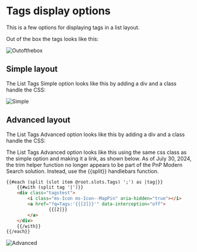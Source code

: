 
# Tags display options #

This is a few options for displaying tags in a list layout.

Out of the box the tags looks like this:

![Outofthebox](/Results/Handlebars/List%20Tag%20options/asserts/OutOfTheBox_tags.png)

## Simple layout ##
The List Tags Simple option looks like this by adding a div and a class handle the CSS:


![Simple](/Results/Handlebars/List%20Tag%20options/asserts/simple_tags.png)


## Advanced layout ##
The List Tags Advanced option looks like this by adding a div and a class handle the CSS:

The List Tags Advanced option looks like this using the same css class as the simple option and making it a link, as shown below.
As of July 30, 2024, the trim helper function no longer appears to be part of the PnP Modern Search solution. 
Instead, use the {{split}} handlebars function.

```html
{{#each (split (slot item @root.slots.Tags) ';') as |tag|}}
    {{#with (split tag '|')}}
    <div class="tagstest">
        <i class="ms-Icon ms-Icon--MapPin" aria-hidden="true"></i>
        <a href="?q=Tags:'{{[2]}}'" data-interception="off">           
                {{[2]}}
        </a>
    </div>
    {{/with}}
{{/each}}
```

![Advanced](/Results/Handlebars/List%20Tag%20options/asserts/advanced_tags.png)

